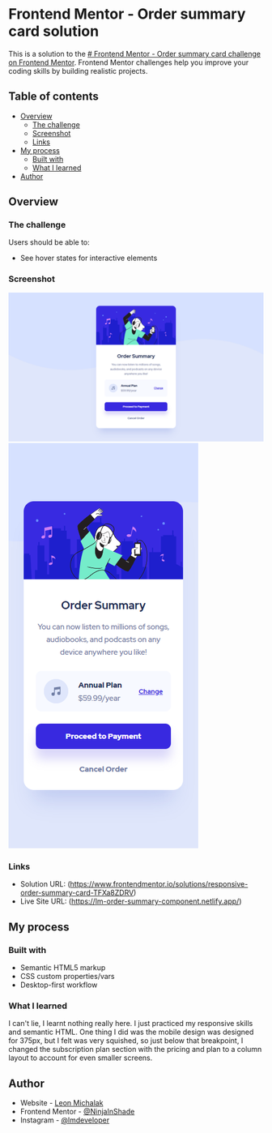 # Frontend Mentor - Order summary card solution

This is a solution to the [# Frontend Mentor - Order summary card challenge on Frontend Mentor](https://www.frontendmentor.io/challenges/order-summary-component-QlPmajDUj). Frontend Mentor challenges help you improve your coding skills by building realistic projects.

## Table of contents

- [Overview](#overview)
  - [The challenge](#the-challenge)
  - [Screenshot](#screenshot)
  - [Links](#links)
- [My process](#my-process)
  - [Built with](#built-with)
  - [What I learned](#what-i-learned)
- [Author](#author)

## Overview

### The challenge

Users should be able to:

- See hover states for interactive elements

### Screenshot

![](./screenshots/Desktop_solution.png)
![](./screenshots/Mobile_solution.png)

### Links

- Solution URL: (https://www.frontendmentor.io/solutions/responsive-order-summary-card-TFXa8ZDRV)
- Live Site URL: (https://lm-order-summary-component.netlify.app/)

## My process

### Built with

- Semantic HTML5 markup
- CSS custom properties/vars
- Desktop-first workflow

### What I learned

I can't lie, I learnt nothing really here. I just practiced my responsive skills and semantic HTML. One thing I did was the mobile design was designed for 375px, but I felt was very squished, so just below that breakpoint, I changed the subscription plan section with the pricing and plan to a column layout to account for even smaller screens.

## Author

- Website - [Leon Michalak](https://www.leonmichalak.tech)
- Frontend Mentor - [@NinjaInShade](https://www.frontendmentor.io/profile/NinjaInShade)
- Instagram - [@lmdeveloper](https://www.instagram.com/lmdeveloper/)
